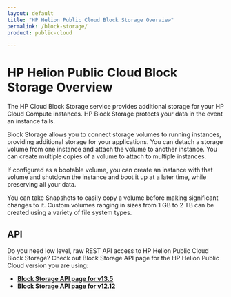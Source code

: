 ```yaml
---
layout: default
title: "HP Helion Public Cloud Block Storage Overview"
permalink: /block-storage/
product: public-cloud 

---
```

<!--PUBLISHED-->
# HP Helion Public Cloud Block Storage Overview

The HP Cloud Block Storage service provides additional storage for your HP Cloud Compute instances. HP Block Storage protects your data in the event an instance fails.

Block Storage allows you to connect storage volumes to running instances, providing additional storage for your applications. You can detach a storage volume from one instance and attach the volume to another instance. You can create multiple copies of a volume to attach to multiple instances.  

If configured as a bootable volume, you can create an instance with that volume and shutdown the instance and boot it up at a later time, while preserving all your data.

You can take Snapshots to easily copy a volume before making significant changes to it.  Custom volumes ranging in sizes from 1 GB to 2 TB can be created using a variety of file system types.


## API
Do you need low level, raw REST API access to HP Helion Public Cloud Block Storage?  Check out Block Storage API page for the HP Helion Public Cloud version you are using:

* [**Block Storage API page for v13.5**](/api/v13/block-storage/)
* [**Block Storage API page for v12.12**](/api/block-storage/)

